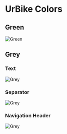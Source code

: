 # UrBike Colors

## Green

![Green](http://placehold.it/500x250/22c064/ffffff&text=22c064)

## Grey

### Text

![Grey](http://placehold.it/500x250/333333/ffffff&text=333333)

### Separator

![Grey](http://placehold.it/500x250/cccccc/ffffff&text=cccccc)

### Navigation Header

![Grey](http://placehold.it/500x250/1c1c1c/ffffff&text=1c1c1c)


